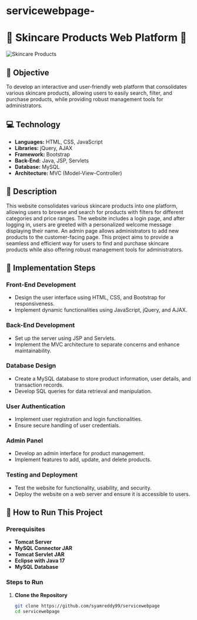# servicewebpage-
# 🌟 Skincare Products Web Platform 🌟

![Skincare Products](https://syamportfolio.vercel.app/img/Screenshot%20(29).png)

## 🎯 Objective

To develop an interactive and user-friendly web platform that consolidates various skincare products, allowing users to easily search, filter, and purchase products, while providing robust management tools for administrators.

## 💻 Technology

- **Languages:** HTML, CSS, JavaScript
- **Libraries:** jQuery, AJAX
- **Framework:** Bootstrap
- **Back-End:** Java, JSP, Servlets
- **Database:** MySQL
- **Architecture:** MVC (Model-View-Controller)

## 📝 Description

This website consolidates various skincare products into one platform, allowing users to browse and search for products with filters for different categories and price ranges. The website includes a login page, and after logging in, users are greeted with a personalized welcome message displaying their name. An admin page allows administrators to add new products to the customer-facing page. This project aims to provide a seamless and efficient way for users to find and purchase skincare products while also offering robust management tools for administrators.

## 🚀 Implementation Steps

### Front-End Development
- Design the user interface using HTML, CSS, and Bootstrap for responsiveness.
- Implement dynamic functionalities using JavaScript, jQuery, and AJAX.

### Back-End Development
- Set up the server using JSP and Servlets.
- Implement the MVC architecture to separate concerns and enhance maintainability.

### Database Design
- Create a MySQL database to store product information, user details, and transaction records.
- Develop SQL queries for data retrieval and manipulation.

### User Authentication
- Implement user registration and login functionalities.
- Ensure secure handling of user credentials.

### Admin Panel
- Develop an admin interface for product management.
- Implement features to add, update, and delete products.

### Testing and Deployment
- Test the website for functionality, usability, and security.
- Deploy the website on a web server and ensure it is accessible to users.

## 🔧 How to Run This Project

### Prerequisites
- **Tomcat Server**
- **MySQL Connector JAR**
- **Tomcat Servlet JAR**
- **Eclipse with Java 17**
- **MySQL Database**

### Steps to Run
1. **Clone the Repository**
   ```bash
   git clone https://github.com/syamreddy99/servicewebpage
   cd servicewebpage
